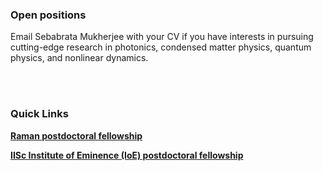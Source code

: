 ### Open positions

Email Sebabrata Mukherjee with your CV if you have interests in pursuing cutting-edge research in photonics, condensed matter physics, quantum physics, and nonlinear dynamics.

<br/><br/>

### Quick Links

<a href="https://iisc.ac.in/wp-content/uploads/2018/12/Advt_Raman_Postdocs.pdf" target="_blank">**Raman postdoctoral fellowship**</a>&nbsp;&nbsp;&nbsp;&nbsp;&nbsp;&nbsp;&nbsp;&nbsp;

<a href="https://iisc.ac.in/post-docs/" target="_blank">**IISc Institute of Eminence (IoE) postdoctoral fellowship**</a>&nbsp;&nbsp;&nbsp;&nbsp;&nbsp;&nbsp;&nbsp;&nbsp;



